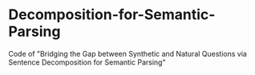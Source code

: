# Decomposition-for-Semantic-Parsing
Code of "Bridging the Gap between Synthetic and Natural Questions via Sentence Decomposition for Semantic Parsing"
